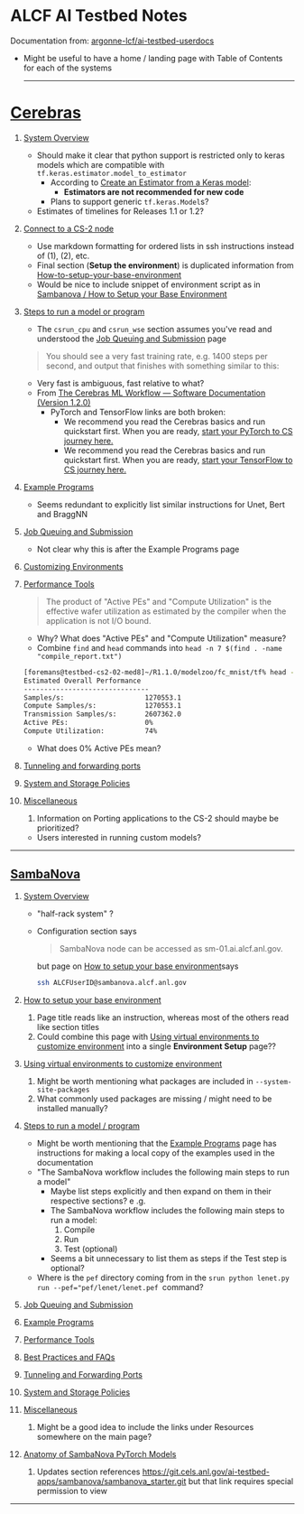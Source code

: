 # ALCF AI Testbed Notes

Documentation from: [argonne-lcf/ai-testbed-userdocs](https://github.com/argonne-lcf/ai-testbed-userdocs)

- Might be useful to have a home / landing page with Table of Contents for each of the systems
    
    ---
    
# [Cerebras](https://github.com/argonne-lcf/ai-testbed-userdocs/blob/main/docs/cerebras/)
1. [System Overview](https://github.com/argonne-lcf/ai-testbed-userdocs/blob/main/docs/cerebras/System-Overview.md)
    - Should make it clear that python support is restricted only to keras models which are compatible with `tf.keras.estimator.model_to_estimator`
        - According to [Create an Estimator from a Keras model](https://www.tensorflow.org/tutorials/estimator/keras_model_to_estimator):  
            - **Estimators are not recommended for new code**
        - Plans to support generic `tf.keras.Model`s?
    - Estimates of timelines for Releases 1.1 or 1.2?
        
2. [Connect to a CS-2 node](https://github.com/argonne-lcf/ai-testbed-userdocs/blob/main/docs/cerebras/Connecto-to-a-CS-2-node.md)
    - Use markdown formatting for ordered lists in ssh instructions instead of (1), (2), etc.
    - Final section (**Setup the environment**) is duplicated information from [How-to-setup-your-base-environment](https://github.com/argonne-lcf/ai-testbed-userdocs/blob/main/docs/cerebras/How-to-setup-your-base-environment.md) 
    - Would be nice to include snippet of environment script as in [Sambanova / How to Setup your Base Environment](https://github.com/argonne-lcf/ai-testbed-userdocs/blob/main/docs/sambanova/How-to-setup-your-base-environment.md)

3. [Steps to run a model or program](https://github.com/argonne-lcf/ai-testbed-userdocs/blob/main/docs/cerebras/Steps-to-run-a-model-or-program.md)
    - The `csrun_cpu` and `csrun_wse` section assumes you've read and understood the [Job Queuing and Submission](https://github.com/argonne-lcf/ai-testbed-userdocs/blob/main/docs/cerebras/Job-Queuing-and-Submission.md) page
    
    > You should see a very fast training rate, e.g. 1400 steps per second, and output that finishes with something similar to this:
    
    - Very fast is ambiguous, fast relative to what?
    - From [The Cerebras ML Workflow — Software Documentation (Version 1.2.0)](https://docs.cerebras.net/en/latest/cerebras-basics/cs-ml-workflow.html)
        - PyTorch and TensorFlow links are both broken:
            - We recommend you read the Cerebras basics and run quickstart first. When you are ready, [start your PyTorch to CS journey here.](https://docs.cerebras.net/en/latest/pytorch-docs/index.html)
            - We recommend you read the Cerebras basics and run quickstart first. When you are ready, [start your TensorFlow to CS journey here.](https://docs.cerebras.net/en/latest/tensorflow-docs/index.html)

4. [Example Programs](https://github.com/argonne-lcf/ai-testbed-userdocs/blob/main/docs/cerebras/Example-Programs.md)
    - Seems redundant to explicitly list similar instructions for Unet, Bert and BraggNN
    
5. [Job Queuing and Submission](https://github.com/argonne-lcf/ai-testbed-userdocs/blob/main/docs/cerebras/Job-Queuing-and-Submission.md)
    - Not clear why this is after the Example Programs page
    
6. [Customizing Environments](https://github.com/argonne-lcf/ai-testbed-userdocs/blob/main/docs/cerebras/Using-virtual-environments-to-customize-environment.md)

7. [Performance Tools](https://github.com/argonne-lcf/ai-testbed-userdocs/blob/main/docs/cerebras/Performance-Tools.md) 

    > The product of "Active PEs" and "Compute Utilization" is the effective wafer utilization as estimated by the compiler when the application is not I/O bound.
    
    - Why? What does "Active PEs" and "Compute Utilization" measure?
    - Combine `find` and `head` commands into `head -n 7 $(find . -name "compile_report.txt")` 
    
    ```bash
    [foremans@testbed-cs2-02-med8]~/R1.1.0/modelzoo/fc_mnist/tf% head -n 7 $(find . -name "compile_report.txt")
    Estimated Overall Performance
    -------------------------------
    Samples/s:                    1270553.1
    Compute Samples/s:            1270553.1
    Transmission Samples/s:       2607362.0
    Active PEs:                   0%
    Compute Utilization:          74%
    ```
    - What does 0% Active PEs mean?
    
    
8. [Tunneling and forwarding ports](https://github.com/argonne-lcf/ai-testbed-userdocs/blob/main/docs/cerebras/Tunneling-and-forwarding-ports.md)

9. [System and Storage Policies](https://github.com/argonne-lcf/ai-testbed-userdocs/blob/main/docs/cerebras/System-and-Storage-Policies.md)

10. [Miscellaneous](https://github.com/argonne-lcf/ai-testbed-userdocs/blob/main/docs/cerebras/Miscellaneous.md)
    1. Information on Porting applications to the CS-2 should maybe be prioritized?
    - Users interested in running custom models?

---

## [SambaNova](https://github.com/argonne-lcf/ai-testbed-userdocs/tree/main/docs/sambanova)
1. [System Overview](https://github.com/argonne-lcf/ai-testbed-userdocs/blob/main/docs/sambanova/System-Overview.md)
    - "half-rack system" ?
    - Configuration section says 
        > SambaNova node can be accessed as sm-01.ai.alcf.anl.gov.
        
       but page on [How to setup your base environment](https://github.com/argonne-lcf/ai-testbed-userdocs/blob/main/docs/sambanova/How-to-setup-your-base-environment.md)says
        ```bash
        ssh ALCFUserID@sambanova.alcf.anl.gov
        ```
    
2. [How to setup your base environment](https://github.com/argonne-lcf/ai-testbed-userdocs/blob/main/docs/sambanova/System-Overview.md)
    1. Page title reads like an instruction, whereas most of the others read like section titles
    2. Could combine this page with [Using virtual environments to customize environment](https://github.com/argonne-lcf/ai-testbed-userdocs/blob/main/docs/sambanova/Using-virtual-environments-to-customize-environment.md) into a single **Environment Setup** page??

3. [Using virtual environments to customize environment](https://github.com/argonne-lcf/ai-testbed-userdocs/blob/main/docs/sambanova/Using-virtual-environments-to-customize-environment.md)
    1. Might be worth mentioning what packages are included in `--system-site-packages`
    2. What commonly used packages are missing / might need to be installed manually?


4. [Steps to run a model / program](https://github.com/argonne-lcf/ai-testbed-userdocs/blob/main/docs/sambanova/Steps-to-run-a-model-or-program.md)
    - Might be worth mentioning that the [Example Programs](https://github.com/argonne-lcf/ai-testbed-userdocs/blob/main/docs/sambanova/Example-Programs.md) page has instructions for making a local copy of the examples used in the documentation
    - "The SambaNova workflow includes the following main steps to run a model"
        - Maybe list steps explicitly and then expand on them in their respective sections? e .g.
        - The SambaNova workflow includes the following main steps to run a model:
            1. Compile
            2. Run
            3. Test (optional)
        - Seems a bit unnecessary to list them as steps if the Test step is optional?
    - Where is the `pef` directory coming from in the `srun python lenet.py run --pef="pef/lenet/lenet.pef `command?

5. [Job Queuing and Submission](https://github.com/argonne-lcf/ai-testbed-userdocs/blob/main/docs/sambanova/Job-Queuing-and-Submission.md)

6. [Example Programs](https://github.com/argonne-lcf/ai-testbed-userdocs/blob/main/docs/sambanova/Example-Programs.md)

7. [Performance Tools](https://github.com/argonne-lcf/ai-testbed-userdocs/blob/main/docs/sambanova/Performance-Tools.md)

8. [Best Practices and FAQs](https://github.com/argonne-lcf/ai-testbed-userdocs/blob/main/docs/sambanova/Best-Practices-and-FAQs.md)

9. [Tunneling and Forwarding Ports](https://github.com/argonne-lcf/ai-testbed-userdocs/blob/main/docs/sambanova/Tunneling-and-forwarding-ports.md)

10. [System and Storage Policies](https://github.com/argonne-lcf/ai-testbed-userdocs/blob/main/docs/sambanova/System-and-Storage-Policies.md)

11. [Miscellaneous](https://github.com/argonne-lcf/ai-testbed-userdocs/blob/main/docs/sambanova/Miscellaneous.md)
    1. Might be a good idea to include the links under Resources somewhere on the main page?

12. [Anatomy of SambaNova PyTorch Models](https://github.com/argonne-lcf/ai-testbed-userdocs/blob/main/docs/sambanova/Anatomy-of-SambaNova-PyTorch-Models.md)
    1. Updates section references https://git.cels.anl.gov/ai-testbed-apps/sambanova/sambanova_starter.git but that link requires special permission to view
     



---
